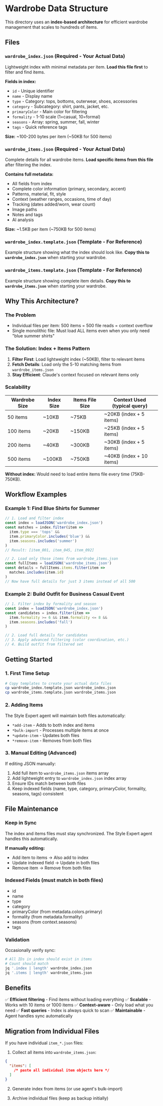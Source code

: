 # Wardrobe Data Structure

This directory uses an **index-based architecture** for efficient wardrobe management that scales to hundreds of items.

## Files

### `wardrobe_index.json` (Required - Your Actual Data)
Lightweight index with minimal metadata per item. **Load this file first** to filter and find items.

**Fields in index:**
- `id` - Unique identifier
- `name` - Display name
- `type` - Category: tops, bottoms, outerwear, shoes, accessories
- `category` - Subcategory: shirt, pants, jacket, etc.
- `primaryColor` - Main color for filtering
- `formality` - 1-10 scale (1=casual, 10=formal)
- `seasons` - Array: spring, summer, fall, winter
- `tags` - Quick reference tags

**Size:** ~100-200 bytes per item (~50KB for 500 items)

### `wardrobe_items.json` (Required - Your Actual Data)
Complete details for all wardrobe items. **Load specific items from this file** after filtering the index.

**Contains full metadata:**
- All fields from index
- Complete color information (primary, secondary, accent)
- Patterns, material, fit, style
- Context (weather ranges, occasions, time of day)
- Tracking (dates added/worn, wear count)
- Image paths
- Notes and tags
- AI analysis

**Size:** ~1.5KB per item (~750KB for 500 items)

### `wardrobe_index.template.json` (Template - For Reference)
Example structure showing what the index should look like. **Copy this to `wardrobe_index.json`** when starting your wardrobe.

### `wardrobe_items.template.json` (Template - For Reference)
Example structure showing complete item details. **Copy this to `wardrobe_items.json`** when starting your wardrobe.

## Why This Architecture?

### The Problem
- Individual files per item: 500 items = 500 file reads = context overflow
- Single monolithic file: Must load ALL items even when you only need "blue summer shirts"

### The Solution: Index + Items Pattern
1. **Filter First**: Load lightweight index (~50KB), filter to relevant items
2. **Fetch Details**: Load only the 5-10 matching items from `wardrobe_items.json`
3. **Stay Efficient**: Claude's context focused on relevant items only

### Scalability

| Wardrobe Size | Index Size | Items File Size | Context Used (typical query) |
|---------------|------------|-----------------|------------------------------|
| 50 items      | ~10KB      | ~75KB          | ~20KB (index + 5 items)      |
| 100 items     | ~20KB      | ~150KB         | ~25KB (index + 5 items)      |
| 200 items     | ~40KB      | ~300KB         | ~30KB (index + 5 items)      |
| 500 items     | ~100KB     | ~750KB         | ~40KB (index + 10 items)     |

**Without index:** Would need to load entire items file every time (75KB-750KB).

## Workflow Examples

### Example 1: Find Blue Shirts for Summer
```javascript
// 1. Load and filter index
const index = loadJSON('wardrobe_index.json')
const matches = index.filter(item =>
  item.type === 'tops' &&
  item.primaryColor.includes('blue') &&
  item.seasons.includes('summer')
)
// Result: [item_001, item_045, item_092]

// 2. Load only those items from wardrobe_items.json
const fullItems = loadJSON('wardrobe_items.json')
const details = fullItems.items.filter(item =>
  matches.includes(item.id)
)
// Now have full details for just 3 items instead of all 500
```

### Example 2: Build Outfit for Business Casual Event
```javascript
// 1. Filter index by formality and season
const index = loadJSON('wardrobe_index.json')
const candidates = index.filter(item =>
  item.formality >= 6 && item.formality <= 8 &&
  item.seasons.includes('fall')
)

// 2. Load full details for candidates
// 3. Apply advanced filtering (color coordination, etc.)
// 4. Build outfit from filtered set
```

## Getting Started

### 1. First Time Setup
```bash
# Copy templates to create your actual data files
cp wardrobe_index.template.json wardrobe_index.json
cp wardrobe_items.template.json wardrobe_items.json
```

### 2. Adding Items
The Style Expert agent will maintain both files automatically:
- `*add-item` - Adds to both index and items
- `*bulk-import` - Processes multiple items at once
- `*update-item` - Updates both files
- `*remove-item` - Removes from both files

### 3. Manual Editing (Advanced)
If editing JSON manually:
1. Add full item to `wardrobe_items.json` items array
2. Add lightweight entry to `wardrobe_index.json` index array
3. Ensure IDs match between both files
4. Keep indexed fields (name, type, category, primaryColor, formality, seasons, tags) consistent

## File Maintenance

### Keep in Sync
The index and items files must stay synchronized. The Style Expert agent handles this automatically.

**If manually editing:**
- Add item to items → Also add to index
- Update indexed field → Update in both files
- Remove item → Remove from both files

### Indexed Fields (must match in both files)
- id
- name
- type
- category
- primaryColor (from metadata.colors.primary)
- formality (from metadata.formality)
- seasons (from context.seasons)
- tags

### Validation
Occasionally verify sync:
```bash
# All IDs in index should exist in items
# Count should match
jq '.index | length' wardrobe_index.json
jq '.items | length' wardrobe_items.json
```

## Benefits

✅ **Efficient filtering** - Find items without loading everything
✅ **Scalable** - Works with 10 items or 1000 items
✅ **Context-aware** - Only load what you need
✅ **Fast queries** - Index is always quick to scan
✅ **Maintainable** - Agent handles sync automatically

## Migration from Individual Files

If you have individual `item_*.json` files:

1. Collect all items into `wardrobe_items.json`:
```json
{
  "items": [
    /* paste all individual item objects here */
  ]
}
```

2. Generate index from items (or use agent's bulk-import)

3. Archive individual files (keep as backup initially)

